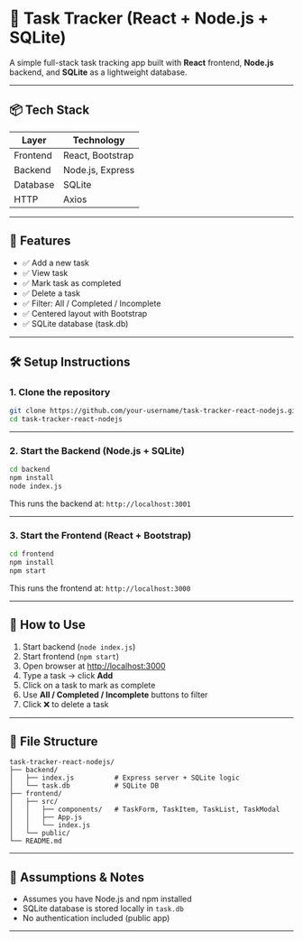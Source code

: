 # 📝 Task Tracker (React + Node.js + SQLite)

A simple full-stack task tracking app built with **React** frontend, **Node.js** backend, and **SQLite** as a lightweight database.

---

## 📦 Tech Stack

| Layer    | Technology       |
| -------- | ---------------- |
| Frontend | React, Bootstrap |
| Backend  | Node.js, Express |
| Database | SQLite           |
| HTTP     | Axios            |

---

## 🚀 Features

- ✅ Add a new task
- ✅ View task
- ✅ Mark task as completed
- ✅ Delete a task
- ✅ Filter: All / Completed / Incomplete
- ✅ Centered layout with Bootstrap
- ✅ SQLite database (task.db)

---

## 🛠️ Setup Instructions

### 1. Clone the repository

```bash
git clone https://github.com/your-username/task-tracker-react-nodejs.git
cd task-tracker-react-nodejs
```

---

### 2. Start the Backend (Node.js + SQLite)

```bash
cd backend
npm install
node index.js
```

This runs the backend at: `http://localhost:3001`

---

### 3. Start the Frontend (React + Bootstrap)

```bash
cd frontend
npm install
npm start
```

This runs the frontend at: `http://localhost:3000`

---

## 📎 How to Use

1. Start backend (`node index.js`)
2. Start frontend (`npm start`)
3. Open browser at [http://localhost:3000](http://localhost:3000)
4. Type a task → click **Add**
5. Click on a task to mark as complete
6. Use **All / Completed / Incomplete** buttons to filter
7. Click ❌ to delete a task

---

## 📁 File Structure

```
task-tracker-react-nodejs/
├── backend/
│   ├── index.js          # Express server + SQLite logic
│   └── task.db           # SQLite DB
├── frontend/
│   ├── src/
│   │   ├── components/   # TaskForm, TaskItem, TaskList, TaskModal
│   │   ├── App.js
│   │   └── index.js
│   └── public/
└── README.md
```

---

## 📌 Assumptions & Notes

- Assumes you have Node.js and npm installed
- SQLite database is stored locally in `task.db`
- No authentication included (public app)

---
